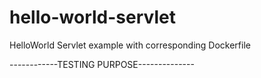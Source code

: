 # hello-world-servlet
HelloWorld Servlet example with corresponding Dockerfile

------------TESTING PURPOSE--------------
